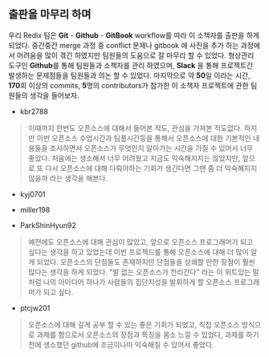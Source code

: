 ## 출판을 마무리 하며

 우리 Redix 팀은 **Git** - **Github** - **GitBook** workflow를 따라 이 소책자를 출판을 하게되었다. 중간중간 merge 과정 중 conflict 문제나 gitbook 에 사진을 추가 하는 과정에서 어려움을 많이 겪긴 하였지만 팀원들의 도움으로 잘 마무리 할 수 있었다. 형상관리 도구인 **Github**를 통해 팀원들과 소책자를 관리 하였으며, **Slack** 을 통해 프로젝트간 발생하는 문제점들을 팀원들과 의논 할 수 있었다. 마지막으로 약 **50**일 이라는 시간, **170**회 이상의 commits, **5**명의 contributors가 참가한 이 소책자 프로젝트에 관한 팀원들의 생각을 들어보자.

* kbr2788
> 이때까지 한번도 오픈소스에 대해서 들어본 적도, 관심을 가져본 적도없다. 하지만 이번 오픈소스 수업시간과 팀플시간등을 통해서 오픈소스에 대한 기본적인 내용들을 조사하면서 오픈소스가 무엇인지 알아가는 시간을 가질 수 있어서 너무 좋았다. 처음에는 생소해서 너무 어려웠고 지금도 익숙해지지는 않았지만, 앞으로 또 다시 오픈소스에 대해 다뤄야하는 기회가 생긴다면 그땐 좀 더 익숙해지지않을까 라는 생각을 해본다. 

* kyj0701
>

* miller198
>

* ParkShinHyun92
> 예전에도 오픈소스에 대해 관심이 많았고, 앞으로 오픈소스 프로그래머가 되고 싶다는 생각을 하고 있었는데 이번 프로젝드를 통해 오픈소스에 대해 더 많이 알게 되었다. 오픈소스의 단점들도 존재하지만 단점들을 상쇄할 만한 장점이 훨씬 많다는 생각을 하게 되었다. "발 없는 오픈소스가 천리간다" 라는 이 위트있는 말 처럼 나의 아이디어 하나가 사람들의 집단지성을 발휘하게 할 오픈소스 프로그래머가 되고 싶다.

* ptcjw201
> 오픈소스에 대해 깊게 공부 할 수 있는 좋은 기회가 되었고, 직접 오픈소스 방식으로 과제를 함으로서 오픈소스의 장점과 특징을 몸소 느낄 수 있었다, 과제를 하기 전에 생소했던 github에 조금이나마 익숙해질 수 있어서 좋았다.
